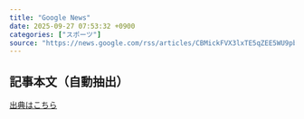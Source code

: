 ```yaml
---
title: "Google News"
date: 2025-09-27 07:53:32 +0900
categories: ["スポーツ"]
source: "https://news.google.com/rss/articles/CBMickFVX3lxTE5qZEE5WU9pbEJPLWxtd2J4WFJLNEhtdWFIN21RaDBJbmlNQ2I3Y2w1elVfZ2lneXJ1TkNDV1c2OVpnWDRuTDYwem9WQmpWaWJqZkFtQ3NKTUIxS1RWVHZKbW9Qa0ZibUp2MVlCVUJVYXNrdw?oc=5"
---
```


## 記事本文（自動抽出）
<body class="y0K44d EA71Tc" id="readabilityBody"></body>

[出典はこちら](https://news.google.com/rss/articles/CBMickFVX3lxTE5qZEE5WU9pbEJPLWxtd2J4WFJLNEhtdWFIN21RaDBJbmlNQ2I3Y2w1elVfZ2lneXJ1TkNDV1c2OVpnWDRuTDYwem9WQmpWaWJqZkFtQ3NKTUIxS1RWVHZKbW9Qa0ZibUp2MVlCVUJVYXNrdw?oc=5)
